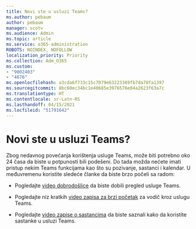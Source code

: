 ```yaml
---
title: Novi ste u usluzi Teams?
ms.author: pebaum
author: pebaum
manager: scotv
ms.audience: Admin
ms.topic: article
ms.service: o365-administration
ROBOTS: NOINDEX, NOFOLLOW
localization_priority: Priority
ms.collection: Adm_O365
ms.custom:
- "9002403"
- "4676"
ms.openlocfilehash: a3cda6f733c15c7079e63223369fb7da70fa1397
ms.sourcegitcommit: 8bc60ec34bc1e40685e3976576e04a2623f63a7c
ms.translationtype: HT
ms.contentlocale: sr-Latn-RS
ms.lasthandoff: 04/15/2021
ms.locfileid: "51791642"
---
```

# <a name="new-to-teams"></a>Novi ste u usluzi Teams?

Zbog nedavnog povećanja korištenja usluge Teams, može biti potrebno oko 24 časa da biste u potpunosti bili podešeni. Do tada možda nećete imati pristup nekim Teams funkcijama kao što su pozivanje, sastanci i kalendar. U međuvremenu koristite sledeće članke da biste brzo počeli sa radom: 

- Pogledajte [video dobrodošlice](https://support.office.com/article/welcome-to-microsoft-teams-b98d533f-118e-4bae-bf44-3df2470c2b12) da biste dobili pregled usluge Teams.

- Pogledajte niz kratkih [video zapisa za brzi početak](https://support.office.com/article/video-what-is-microsoft-teams-422bf3aa-9ae8-46f1-83a2-e65720e1a34d) za vodič kroz uslugu Teams.

- Pogledajte [video zapise o sastancima](https://support.office.com/article/join-a-teams-meeting-078e9868-f1aa-4414-8bb9-ee88e9236ee4) da biste saznali kako da koristite sastanke u usluzi Teams.
